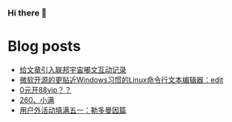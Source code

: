 ### Hi there 👋

<!--
**rebron1900/rebron1900** is a ✨ _special_ ✨ repository because its `README.md` (this file) appears on your GitHub profile.

Here are some ideas to get you started:

- 🔭 I’m currently working on ...
- 🌱 I’m currently learning ...
- 👯 I’m looking to collaborate on ...
- 🤔 I’m looking for help with ...
- 💬 Ask me about ...
- 📫 How to reach me: ...
- 😄 Pronouns: ...
- ⚡ Fun fact: ...
-->



# Blog posts
<!-- BLOG-POST-LIST:START -->
- [给文章引入联邦宇宙嘟文互动记录](https://1900.live/fediverse-interactions-for-articles/)
- [微软开源的更贴近Windows习惯的Linux命令行文本编辑器：edit](https://1900.live/wei-ruan-kai-yuan-de-geng-tie-jin-windowsxi-guan-de-linuxming-ling-xing-wen-ben-bian-ji-qi-edit/)
- [0元开88vip？？](https://1900.live/0yuan-kai-88vip/)
- [260、小满](https://1900.live/260-xiao-man/)
- [用户外活动填满五一：勒多曼因篇](https://1900.live/yong-hu-wai-huo-dong-tian-man-wu-yi-wa-wu-shan-pian-2/)
<!-- BLOG-POST-LIST:END -->
